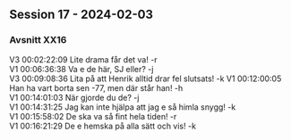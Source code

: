## Session 17 - 2024-02-03   

### Avsnitt XX16   
V3 00:02:22:09 Lite drama får det va! -r  
V1 00:06:36:38 Va e de här, SJ eller? -j  
V3 00:09:08:36 Lita på att Henrik alltid drar fel slutsats! -k 
V1 00:12:00:05 Han ha vart borta sen -77, men där står han! -h  
V1 00:14:01:03 När gjorde du de? -j  
V1 00:14:31:25 Jag kan inte hjälpa att jag e så himla snygg! -k  
V1 00:15:58:02 De ska va så fint hela tiden! -r  
V1 00:16:21:29 De e hemska på alla sätt och vis! -k  
